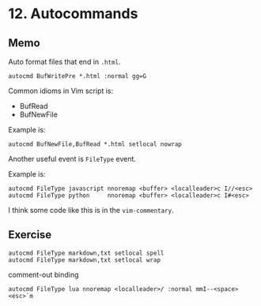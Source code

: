 # 12. Autocommands

## Memo

Auto format files that end in `.html`.

```vim
autocmd BufWritePre *.html :normal gg=G
```

Common idioms in Vim script is:

- BufRead
- BufNewFile

Example is:
```
autocmd BufNewFile,BufRead *.html setlocal nowrap
```

Another useful event is `FileType` event.

Example is:
```
autocmd FileType javascript nnoremap <buffer> <localleader>c I//<esc>
autocmd FileType python     nnoremap <buffer> <localleader>c I#<esc>
```

I think some code like this is in the `vim-commentary`.

## Exercise
```
autocmd FileType markdown,txt setlocal spell
autocmd FileType markdown,txt setlocal wrap
```

comment-out binding
```
autocmd FileType lua nnoremap <localleader>/ :normal mmI--<space><esc>`m
